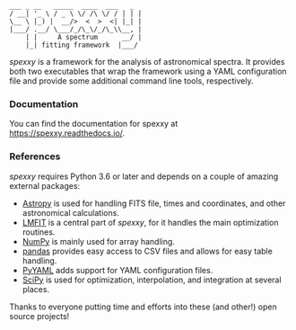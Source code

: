 ```text
___ _ __   _____  ____  ___   _ 
/ __| '_ \ / _ \ \/ /\ \/ / | | |
\__ \ |_) |  __/>  <  >  <| |_| |
|___/ .__/ \___/_/\_\/_/\_\\__, |
    | |     A spectrum      __/ |
    |_| fitting framework  |___/ 
```

*spexxy* is a framework for the analysis of astronomical spectra. It provides both two executables
that wrap the framework using a YAML configuration file and provide some additional command line
tools, respectively.


### Documentation

You can find the documentation for spexxy at <https://spexxy.readthedocs.io/>.


### References

*spexxy* requires Python 3.6 or later and depends on a couple of amazing external packages:

* [Astropy](http://www.astropy.org/) is used for handling FITS file, times and coordinates, and other
  astronomical calculations.
* [LMFIT](https://lmfit.github.io/lmfit-py/) is a central part of *spexxy*, for it handles the main
  optimization routines.
* [NumPy](http://www.numpy.org/) is mainly used for array handling.
* [pandas](https://pandas.pydata.org/) provides easy access to CSV files and allows for easy table
  handling.
* [PyYAML](https://pyyaml.org/) adds support for YAML configuration files.
* [SciPy](https://www.scipy.org/) is used for optimization, interpolation, and integration at several
  places.

Thanks to everyone putting time and efforts into these (and other!) open source projects!
